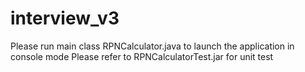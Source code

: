 # interview_v3

Please run main class RPNCalculator.java to launch the application in console mode
Please refer to RPNCalculatorTest.jar for unit test
